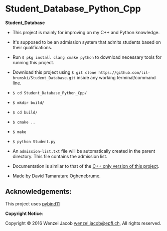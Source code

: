 # Student_Database_Python_Cpp

**Student_Database**

* This project is mainly for improving on my C++ and Python knowledge. 

* It's supposed to be an admission system that admits students based on their qualifications.

* Run `$ pkg install clang cmake python` to download necessary tools for running this project.

* Download this project using `$ git clone https://github.com/lil-brumski/Student_Database.git` inside any working terminal/command line.

* `$ cd Student_Database_Python_Cpp/`

* `$ mkdir build/`

* `$ cd build/`

* `$ cmake ..`

* `$ make`

* `$ python Student.py`

* An `admission-list.txt` file will be automatically created in the parent directory. This file contains the admission list.

* Documentation is similar to that of the [C++ only version of this project](https://github.com/lil-brumski/Student_Database/tree/main/docs).

* Made by David Tamaratare Oghenebrume.

## Acknowledgements:

This project uses [pybind11](https://github.com/pybind/pybind11)

**Copyright Notice**:

Copyright © 2016 Wenzel Jacob <wenzel.jacob@epfl.ch>, All rights reserved.
